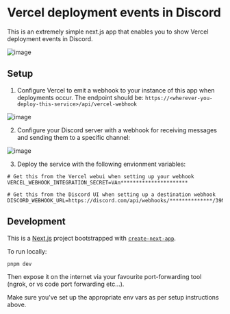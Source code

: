 # Vercel deployment events in Discord

This is an extremely simple next.js app that enables you to show Vercel deployment events in Discord.

![image](https://github.com/rewbs/vercel-to-discord/assets/74455/7566e76c-d848-4284-9ecf-eefee2ca6437)

## Setup

1. Configure Vercel to emit a webhook to your instance of this app when deployments occur. The endpoint should be: `https://<wherever-you-deploy-this-service>/api/vercel-webhook`

![image](https://github.com/rewbs/vercel-to-discord/assets/74455/d62d4ad1-6c8a-4839-8b57-c3f92487465d)


2. Configure your Discord server with a webhook for receiving messages and sending them to a specific channel:

![image](https://github.com/rewbs/vercel-to-discord/assets/74455/25162948-fc16-4865-b356-584d1566c704)


3. Deploy the service with the following envionment variables:

```
# Get this from the Vercel webui when setting up your webhook
VERCEL_WEBHOOK_INTEGRATION_SECRET=VAn**********************

# Get this from the Discord UI when setting up a destination webhook
DISCORD_WEBHOOK_URL=https://discord.com/api/webhooks/**************/39NQ**************************************************************
```



## Development

This is a [Next.js](https://nextjs.org/) project bootstrapped with [`create-next-app`](https://github.com/vercel/next.js/tree/canary/packages/create-next-app).

To run locally:

```bash
pnpm dev
```

Then expose it on the internet via your favourite port-forwarding tool (ngrok, or vs code port forwarding etc...).

Make sure you've set up the appropriate env vars as per setup instructions above.
